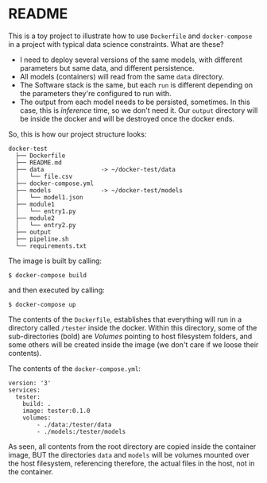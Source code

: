 # README

This is a toy project to illustrate how to use `Dockerfile` and `docker-compose` in a project with typical data science constraints. What are these?

- I need to deploy several versions of the same models, with different parameters but same data, and different persistence.
- All models (containers) will read from the same `data` directory.
- The Software stack is the same, but each `run` is different depending on the parameters they're configured to run with.
- The output from each model needs to be persisted, sometimes. In this case, this is _inference_ time, so we don't need it. Our `output` directory will be inside the docker and will be destroyed once the docker ends.

So, this is how our project structure looks:

    docker-test
      ├── Dockerfile
      ├── README.md
      ├── data                -> ~/docker-test/data
      │   └── file.csv
      ├── docker-compose.yml
      ├── models              -> ~/docker-test/models
      │   └── model1.json
      ├── module1
      │   └── entry1.py
      ├── module2
      │   └── entry2.py
      ├── output
      ├── pipeline.sh
      └── requirements.txt

The image is built by calling:

`$ docker-compose build`

and then executed by calling:

`$ docker-compose up`

The contents of the `Dockerfile`, establishes that everything will run in a directory called `/tester` inside the docker. Within this directory, some of the sub-directories (bold) are _Volumes_ pointing to host filesystem folders, and some others will be created inside the image (we don't care if we loose their contents).

The contents of the `docker-compose.yml`:

    version: '3'
    services:
      tester:
        build: .
        image: tester:0.1.0
        volumes:
            - ./data:/tester/data
            - ./models:/tester/models

As seen, all contents from the root directory are copied inside the container image, BUT the directories `data` and `models` will be volumes mounted over the host filesystem, referencing therefore, the actual files in the host, not in the container.
